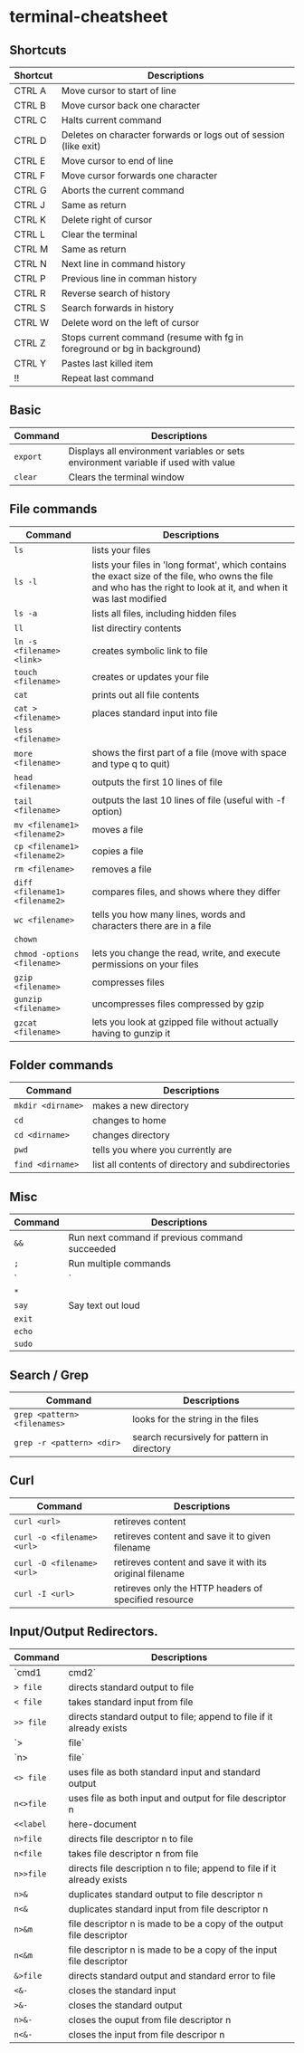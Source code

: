 # terminal-cheatsheet

## Shortcuts
|  Shortcut | Descriptions |
| --------- | ------------ |
| CTRL A    | Move cursor to start of line
| CTRL B    | Move cursor back one character
| CTRL C    | Halts current command
| CTRL D    | Deletes on character forwards or logs out of session (like exit)
| CTRL E    | Move cursor to end of line
| CTRL F    | Move cursor forwards one character
| CTRL G    | Aborts the current command
| CTRL J    | Same as return
| CTRL K    | Delete right of cursor
| CTRL L    | Clear the terminal
| CTRL M    | Same as return
| CTRL N    | Next line in command history
| CTRL P    | Previous line in comman history
| CTRL R    | Reverse search of history
| CTRL S    | Search forwards in history
| CTRL W    | Delete word on the left of cursor
| CTRL Z    | Stops current command (resume with fg in foreground or bg in background)
| CTRL Y    | Pastes last killed item
| !!        | Repeat last command

## Basic
|  Command  | Descriptions |
| --------- | ------------ |
| `export`  | Displays all environment variables or sets environment variable if used with value
| `clear`   | Clears the terminal window

## File commands
|  Command                        | Descriptions |
| ------------------------------- | ------------ |
| `ls`                            | lists your files
| `ls -l`                         | lists your files in 'long format', which contains the exact size of the file, who owns the file and who has the right to look at it, and when it was last modified
| `ls -a`                         | lists all files, including hidden files
| `ll`                            | list directiry contents |
| `ln -s <filename> <link>`       | creates symbolic link to file
| `touch <filename>`              | creates or updates your file
| `cat`                           | prints out all file contents
| `cat > <filename>`              | places standard input into file
| `less <filename>`               |
| `more <filename>`               | shows the first part of a file (move with space and type q to quit)
| `head <filename>`               | outputs the first 10 lines of file
| `tail <filename>`               | outputs the last 10 lines of file (useful with -f option)
| `mv <filename1> <filename2>`    | moves a file
| `cp <filename1> <filename2>`    | copies a file
| `rm <filename>`                 | removes a file
| `diff <filename1> <filename2>`  | compares files, and shows where they differ
| `wc <filename>`                 | tells you how many lines, words and characters there are in a file
| `chown`                         |
| `chmod -options <filename>`     | lets you change the read, write, and execute permissions on your files
| `gzip <filename>`               | compresses files
| `gunzip <filename>`             | uncompresses files compressed by gzip
| `gzcat <filename>`              | lets you look at gzipped file without actually having to gunzip it


## Folder commands
|  Command           | Descriptions |
| ------------------ | ------------ |
| `mkdir <dirname>`  | makes a new directory
| `cd`               | changes to home
| `cd <dirname>`     | changes directory
| `pwd`              | tells you where you currently are
| `find <dirname>`   | list all contents of directory and subdirectories


## Misc
|  Command  | Descriptions |
| --------- | ------------ |
| `&&`      | Run next command if previous command succeeded
| `;`       | Run multiple commands
| `|`       | Pipe command to another command
| `*`       |
| `say`     | Say text out loud
| `exit`    |
| `echo`    |
| `sudo`    |


## Search / Grep
|  Command                        | Descriptions |
| ------------------------------- | ------------ |
| `grep <pattern> <filenames>`    | looks for the string in the files
| `grep -r <pattern> <dir>`       | search recursively for pattern in directory

## Curl
|  Command                        | Descriptions |
| ------------------------------- | ------------ |
| `curl <url>`                    | retireves content
| `curl -o <filename> <url>`      | retireves content and save it to given filename
| `curl -O <filename> <url>`      | retireves content and save it with its original filename
| `curl -I <url>`                 | retireves only the HTTP headers of specified resource


## Input/Output Redirectors.
|  Command   | Descriptions |
| ---------- | ------------ |
| `cmd1|cmd2`| pipe; takes standard output of cmd1 as standard input to cmd2
| `> file`   | directs standard output to file
| `< file`   | takes standard input from file
| `>> file`  | directs standard output to file; append to file if it already exists
| `>|file`   | forces standard output to file even if noclobber is set
| `n>|file`  | forces output to file from file descriptor n even if noclobber is set
| `<> file`  | uses file as both standard input and standard output
| `n<>file`  | uses file as both input and output for file descriptor n
| `<<label`  | here-document
| `n>file`   | directs file descriptor n to file
| `n<file`   | takes file descriptor n from file
| `n>>file`  | directs file description n to file; append to file if it already exists
| `n>&`      | duplicates standard output to file descriptor n
| `n<&`      | duplicates standard input from file descriptor n
| `n>&m`     | file descriptor n is made to be a copy of the output file descriptor
| `n<&m`     | file descriptor n is made to be a copy of the input file descriptor
| `&>file`   | directs standard output and standard error to file
| `<&-`      | closes the standard input
| `>&-`      | closes the standard output
| `n>&-`     | closes the ouput from file descriptor n
| `n<&-`     | closes the input from file descripor n
